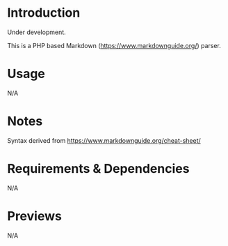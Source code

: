 # Introduction
Under development.

This is a PHP based Markdown (https://www.markdownguide.org/) parser.

# Usage
N/A

# Notes
Syntax derived from https://www.markdownguide.org/cheat-sheet/

# Requirements & Dependencies
N/A

# Previews
N/A
